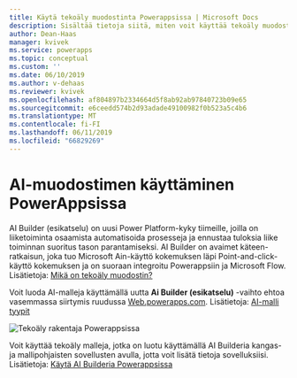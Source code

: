 ```yaml
---
title: Käytä tekoäly muodostinta Powerappsissa | Microsoft Docs
description: Sisältää tietoja siitä, miten voit käyttää tekoäly muodostinta Powerappsissa.
author: Dean-Haas
manager: kvivek
ms.service: powerapps
ms.topic: conceptual
ms.custom: ''
ms.date: 06/10/2019
ms.author: v-dehaas
ms.reviewer: kvivek
ms.openlocfilehash: af804897b2334664d5f8ab92ab97840723b09e65
ms.sourcegitcommit: e6ceedd574b2d93adade49100982f0b523a5c4b6
ms.translationtype: MT
ms.contentlocale: fi-FI
ms.lasthandoff: 06/11/2019
ms.locfileid: "66829269"
---
```

# <a name="use-ai-builder-in-powerapps"></a>AI-muodostimen käyttäminen PowerAppsissa

AI Builder (esikatselu) on uusi Power Platform-kyky tiimeille, joilla on liiketoiminta osaamista automatisoida prosesseja ja ennustaa tuloksia liike toiminnan suoritus tason parantamiseksi. AI Builder on avaimet käteen-ratkaisun, joka tuo Microsoft Ain-käyttö kokemuksen läpi Point-and-click-käyttö kokemuksen ja on suoraan integroitu Powerappsiin ja Microsoft Flow. Lisätietoja: [Mikä on tekoäly muodostin?](/ai-builder/)

Voit luoda AI-malleja käyttämällä uutta **Ai Builder (esikatselu)** -vaihto ehtoa vasemmassa siirtymis ruudussa [Web.powerapps.com](https://web.powerapps.com). Lisätietoja: [AI-malli tyypit](/ai-builder/model-types)

![Tekoäly rakentaja Powerappsissa](media/ai-builder.png "Tekoäly rakentaja Powerappsissa")

Voit käyttää tekoäly malleja, jotka on luotu käyttämällä AI Builderia kangas-ja mallipohjaisten sovellusten avulla, jotta voit lisätä tietoja sovelluksiisi. Lisätietoja: [Käytä AI Builderia Powerappsissa](/ai-builder/use-in-powerapps-overview)
